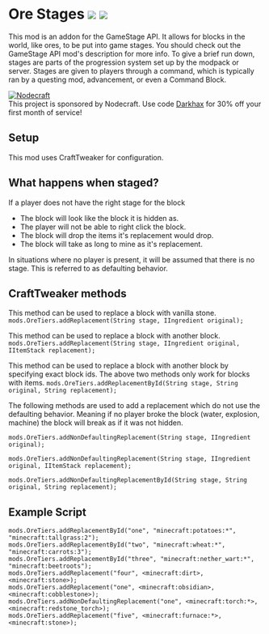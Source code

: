 # Ore Stages [![](http://cf.way2muchnoise.eu/290201.svg)](https://minecraft.curseforge.com/projects/290201) [![](http://cf.way2muchnoise.eu/versions/290201.svg)](https://minecraft.curseforge.com/projects/290201)

This mod is an addon for the GameStage API. It allows for blocks in the world, like ores, to be put into game stages. You should check out the GameStage API mod's description for more info. To give a brief run down, stages are parts of the progression system set up by the modpack or server. Stages are given to players through a command, which is typically ran by a questing mod, advancement, or even a Command Block.

[![Nodecraft](https://i.imgur.com/sz9PUmK.png)](https://nodecraft.com/r/darkhax)    
This project is sponsored by Nodecraft. Use code [Darkhax](https://nodecraft.com/r/darkhax) for 30% off your first month of service!

## Setup
This mod uses CraftTweaker for configuration.

## What happens when staged?
If a player does not have the right stage for the block
- The block will look like the block it is hidden as. 
- The player will not be able to right click the block.
- The block will drop the items it's replacement would drop.
- The block will take as long to mine as it's replacement.

In situations where no player is present, it will be assumed that there is no stage. This is referred to as defaulting behavior. 

## CraftTweaker methods

This method can be used to replace a block with vanilla stone.
`mods.OreTiers.addReplacement(String stage, IIngredient original);`

This method can be used to replace a block with another block.
`mods.OreTiers.addReplacement(String stage, IIngredient original, IItemStack replacement);`

This method can be used to replace a block with another block by specifying exact block ids. The above two methods only work for blocks with items.
`mods.OreTiers.addReplacementById(String stage, String original, String replacement);`

The following methods are used to add a replacement which do not use the defaulting behavior. Meaning if no player broke the block (water, explosion, machine) the block will break as if it was not hidden. 

`mods.OreTiers.addNonDefaultingReplacement(String stage, IIngredient original);`

`mods.OreTiers.addNonDefaultingReplacement(String stage, IIngredient original, IItemStack replacement);`

`mods.OreTiers.addNonDefaultingReplacementById(String stage, String original, String replacement);`

## Example Script
```
mods.OreTiers.addReplacementById("one", "minecraft:potatoes:*", "minecraft:tallgrass:2");
mods.OreTiers.addReplacementById("two", "minecraft:wheat:*", "minecraft:carrots:3");
mods.OreTiers.addReplacementById("three", "minecraft:nether_wart:*", "minecraft:beetroots");
mods.OreTiers.addReplacement("four", <minecraft:dirt>, <minecraft:stone>);
mods.OreTiers.addReplacement("one", <minecraft:obsidian>, <minecraft:cobblestone>);
mods.OreTiers.addNonDefaultingReplacement("one", <minecraft:torch:*>, <minecraft:redstone_torch>);
mods.OreTiers.addReplacement("five", <minecraft:furnace:*>, <minecraft:stone>);
```